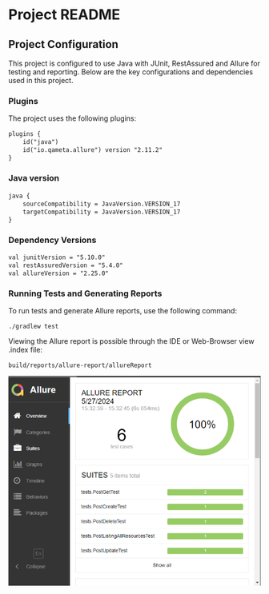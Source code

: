 # Project README

## Project Configuration
This project is configured to use Java with JUnit, RestAssured and Allure for testing and reporting. Below are the key configurations and dependencies used in this project.

### Plugins
The project uses the following plugins:
```
plugins {
    id("java")
    id("io.qameta.allure") version "2.11.2"
}
```
### Java version
```
java {
    sourceCompatibility = JavaVersion.VERSION_17
    targetCompatibility = JavaVersion.VERSION_17
}
```
### Dependency Versions
```
val junitVersion = "5.10.0"
val restAssuredVersion = "5.4.0"
val allureVersion = "2.25.0"
```
### Running Tests and Generating Reports

To run tests and generate Allure reports, use the following command:
```
./gradlew test
```
Viewing the Allure report is possible through the IDE or Web-Browser view .index file:
```
build/reports/allure-report/allureReport
```
![img.png](Allure-example.png)